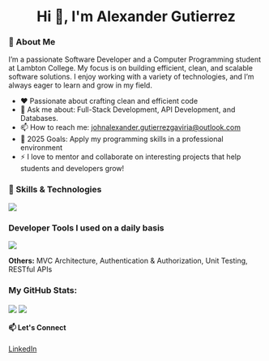<h1 align="center">Hi 👋, I'm Alexander Gutierrez</h1>

<h3>🌟 About Me</h3>

<p>I’m a passionate Software Developer and a Computer Programming student at Lambton College. My focus is on building efficient, clean, and scalable software solutions. I enjoy working with a variety of technologies, and I’m always eager to learn and grow in my field.</p>
  
- ❤️ Passionate about crafting clean and efficient code
- 💬 Ask me about: Full-Stack Development, API Development, and Databases.
- 📫 How to reach me: johnalexander.gutierrezgaviria@outlook.com
- 🥅 2025 Goals: Apply my programming skills in a professional environment
- ⚡ I love to mentor and collaborate on interesting projects that help students and developers grow!

<h3 align="left">🚀 Skills & Technologies</h3>
<p align="left">
  <a href="https://skillicons.dev">
    <img src="https://skillicons.dev/icons?i=java,python,javascript,html,css,nodejs,mysql,mongodb" />
  </a>
</p>
<h3 align="left">Developer Tools I used on a daily basis</h3>
<p align="left">
  <a href="https://skillicons.dev">
    <img src="https://skillicons.dev/icons?i=git,github,vscode,postman" />
  </a>
</p>

**Others:** MVC Architecture, Authentication & Authorization, Unit Testing, RESTful APIs

### My GitHub Stats:

<img align="center" src="https://github-readme-stats.vercel.app/api?username=alexzgut&theme=tokyonight&show_icons=true&hide=prs&include_all_commits=true&hide_rank=true" /> <img align="center" src="https://github-readme-stats.vercel.app/api/top-langs/?username=alexzgut&layout=compact&theme=tokyonight&langs_count=6&cache_seconds=1800" />

#### 📫 Let's Connect
[LinkedIn](https://www.linkedin.com/in/alexander-gutierrez-g/)

